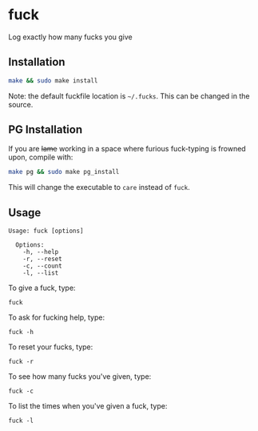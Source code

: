 # fuck

Log exactly how many fucks you give

## Installation

```bash
make && sudo make install
```

Note: the default fuckfile location is `~/.fucks`. This can be changed in the source.

## PG Installation

If you are ~~lame~~ working in a space where furious fuck-typing is frowned upon, compile with:

```bash
make pg && sudo make pg_install
```

This will change the executable to `care` instead of `fuck`.

## Usage

```
Usage: fuck [options]

  Options:
    -h, --help
    -r, --reset
    -c, --count
    -l, --list
```

To give a fuck, type:

```
fuck
```

To ask for fucking help, type:

```
fuck -h
```

To reset your fucks, type:

```
fuck -r
```

To see how many fucks you've given, type:

```
fuck -c
```

To list the times when you've given a fuck, type:

```
fuck -l
```
